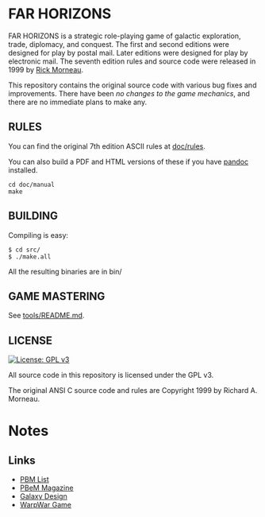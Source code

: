 FAR HORIZONS
============

FAR HORIZONS is a strategic role-playing game of galactic exploration, trade,
diplomacy, and conquest. The first and second editions were designed for play
by postal mail. Later editions were designed for play by electronic mail. The
seventh edition rules and source code were released in 1999 by
[Rick Morneau](http://rickmor.x10.mx).

This repository contains the original source code with various bug fixes and
improvements. There have been *no changes to the game mechanics*, and there are
no immediate plans to make any.

RULES
-----

You can find the original 7th edition ASCII rules at [doc/rules](doc/rules).

You can also build a PDF and HTML versions of these if you have
[pandoc](https://pandoc.org/) installed.

    cd doc/manual
    make

BUILDING
--------

Compiling is easy:

    $ cd src/
    $ ./make.all

All the resulting binaries are in bin/

GAME MASTERING
--------------

See [tools/README.md](tools/README.md).


LICENSE
-------

[![License: GPL v3](https://img.shields.io/badge/License-GPL%20v3-blue.svg)](https://www.gnu.org/licenses/gpl-3.0.en.html)

All source code in this repository is licensed under the GPL v3.

The original ANSI C source code and rules are Copyright 1999 by Richard A. Morneau.

# Notes
## Links
* [PBM List](http://www.pbm.com/~lindahl/pbm_list/)
* [PBeM Magazine](http://www.pbm.com/~lindahl/pbem_magazine.html)
* [Galaxy Design](http://www.pbm.com/~lindahl/pbem_articles/galaxy.design)
* [WarpWar Game](http://www.contrib.andrew.cmu.edu/usr/gc00/reviews/warpwar.html)